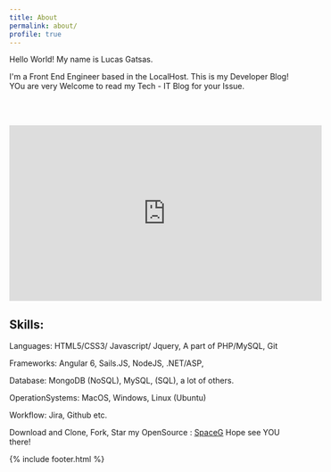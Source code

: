 ```yaml
---
title: About
permalink: about/
profile: true
---
```


Hello World! My name is Lucas Gatsas. 

I'm a Front End Engineer based in the LocalHost. This is my Developer Blog! YOu are very Welcome to read my Tech - IT Blog for your Issue. 

<br><br>
<iframe width="560" height="315" src="https://www.youtube.com/embed/IKYUMvT9Yes?&autoplay=1&keyboard=1&autohide=1&cc_load_policy=1&showinfo=0&rel=0" frameborder="0" allow="autoplay; encrypted-media" allowfullscreen></iframe>



<h2>
Skills: 
</h2>

Languages: HTML5/CSS3/ Javascript/ Jquery, A part of PHP/MySQL, Git

Frameworks: Angular 6, Sails.JS, NodeJS, .NET/ASP, 

Database: MongoDB (NoSQL), MySQL, (SQL), a lot of others.

OperationSystems: MacOS, Windows, Linux (Ubuntu)

Workflow: Jira, Github etc.


Download and Clone, Fork, Star  my OpenSource :  <a href="https://github.com/SpaceG">SpaceG</a> Hope see YOU there!





{% include footer.html %}